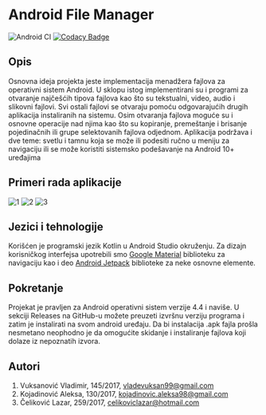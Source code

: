 # Android File Manager

![Android CI](https://github.com/matf-pp/2020_File-manager/workflows/Android%20CI/badge.svg)
[![Codacy Badge](https://api.codacy.com/project/badge/Grade/60047fde3b904499a8ea49554edd35cb)](https://app.codacy.com/gh/matf-pp/2020_File-manager?utm_source=github.com&utm_medium=referral&utm_content=matf-pp/2020_File-manager&utm_campaign=Badge_Grade_Dashboard)

## Opis
Osnovna ideja projekta jeste implementacija menadžera fajlova za operativni sistem Android. 
U sklopu istog implementirani su i programi za otvaranje najčešćih tipova fajlova kao što su tekstualni, video, audio i slikovni fajlovi. 
Svi ostali fajlovi se otvaraju pomoću odgovarajućih drugih aplikacija instaliranih na sistemu. 
Osim otvaranja fajlova moguće su i osnovne operacije nad njima kao što su kopiranje, premeštanje i brisanje pojedinačnih ili 
grupe selektovanih fajlova odjednom. 
Aplikacija podržava i dve teme: svetlu i tamnu koja se može ili podesiti ručno u meniju za navigaciju ili se može koristiti sistemsko 
podešavanje na Android 10+ uređajima

## Primeri rada aplikacije
![1](https://user-images.githubusercontent.com/6758619/82671923-ed84d680-9c3f-11ea-98c9-f36dad0f6e88.gif)
![2](https://user-images.githubusercontent.com/6758619/82671935-f37ab780-9c3f-11ea-822f-4654f3ae4694.gif)
![3](https://user-images.githubusercontent.com/6758619/82671942-f70e3e80-9c3f-11ea-8916-2f7e5436efbb.gif)

## Jezici i tehnologije
Korišćen je programski jezik Kotlin u Android Studio okruženju. Za dizajn korisničkog interfejsa upotrebili smo [Google Material](https://material.io/develop/android/) biblioteku
za navigaciju kao i deo [Android Jetpack](https://developer.android.com/jetpack) biblioteke za neke osnovne elemente.

## Pokretanje
Projekat je pravljen za Android operativni sistem verzije 4.4 i naviše. U sekciji Releases na GitHub-u možete preuzeti izvršnu verziju
programa i zatim je instalirati na svom android uređaju. Da bi instalacija .apk fajla prošla nesmetano neophodno je da omogućite skidanje i instaliranje fajlova koji dolaze iz nepoznatih izvora.

## Autori
1.  Vuksanović Vladimir, 145/2017, vladevuksan99@gmail.com
2.  Kojadinović Aleksa, 130/2017, kojadinovic.aleksa98@gmail.com
3.  Čeliković Lazar, 259/2017, celikoviclazar@hotmail.com
